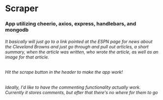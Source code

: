 # Scraper

### App utilizing cheerio, axios, express, handlebars, and mongodb

###### It basically will just go to a link pointed at the ESPN page for news about the Cleveland Browns and just go through and pull out articles, a short summary, when the article was written, who wrote the article, as well as an image for that article.

###### Hit the scrape button in the header to make the app work!

###### Ideally, I'd like to have the commenting functionality actually work. Currently it stores comments, but after that there's no where for them to go  
